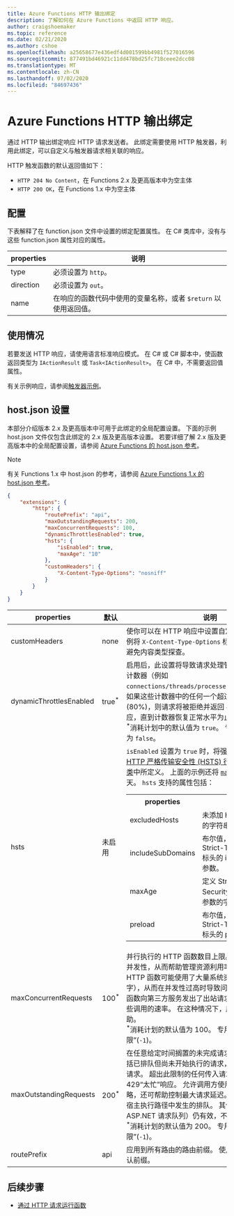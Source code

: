 ```yaml
---
title: Azure Functions HTTP 输出绑定
description: 了解如何在 Azure Functions 中返回 HTTP 响应。
author: craigshoemaker
ms.topic: reference
ms.date: 02/21/2020
ms.author: cshoe
ms.openlocfilehash: a25658677e436edf4d001599bb4981f527016596
ms.sourcegitcommit: 877491bd46921c11dd478bd25fc718ceee2dcc08
ms.translationtype: MT
ms.contentlocale: zh-CN
ms.lasthandoff: 07/02/2020
ms.locfileid: "84697436"
---
```

# <a name="azure-functions-http-output-bindings"></a>Azure Functions HTTP 输出绑定

通过 HTTP 输出绑定响应 HTTP 请求发送者。 此绑定需要使用 HTTP 触发器，利用此绑定，可以自定义与触发器请求相关联的响应。

HTTP 触发函数的默认返回值如下：

- `HTTP 204 No Content`，在 Functions 2.x 及更高版本中为空主体
- `HTTP 200 OK`，在 Functions 1.x 中为空主体

## <a name="configuration"></a>配置

下表解释了在 function.json  文件中设置的绑定配置属性。 在 C# 类库中，没有与这些 function.json  属性对应的属性。

|properties  |说明  |
|---------|---------|
| type  |必须设置为 `http`。 |
| direction  | 必须设置为 `out`。 |
| name  | 在响应的函数代码中使用的变量名称，或者 `$return` 以使用返回值。 |

## <a name="usage"></a>使用情况

若要发送 HTTP 响应，请使用语言标准响应模式。 在 C# 或 C# 脚本中，使函数返回类型为 `IActionResult` 或 `Task<IActionResult>`。 在 C# 中，不需要返回值属性。

有关示例响应，请参阅[触发器示例](./functions-bindings-http-webhook-trigger.md#example)。

## <a name="hostjson-settings"></a>host.json 设置

本部分介绍版本 2.x 及更高版本中可用于此绑定的全局配置设置。 下面的示例 host.json 文件仅包含此绑定的 2.x 版及更高版本设置。 若要详细了解 2.x 版及更高版本中的全局配置设置，请参阅 [Azure Functions 的 host.json 参考](functions-host-json.md)。

> [!NOTE]
> 有关 Functions 1.x 中 host.json 的参考，请参阅 [Azure Functions 1.x 的 host.json 参考](functions-host-json-v1.md#http)。

```json
{
    "extensions": {
        "http": {
            "routePrefix": "api",
            "maxOutstandingRequests": 200,
            "maxConcurrentRequests": 100,
            "dynamicThrottlesEnabled": true,
            "hsts": {
                "isEnabled": true,
                "maxAge": "10"
            },
            "customHeaders": {
                "X-Content-Type-Options": "nosniff"
            }
        }
    }
}
```

|properties  |默认 | 说明 |
|---------|---------|---------| 
| customHeaders|none|使你可以在 HTTP 响应中设置自定义标头。 前面的示例将 `X-Content-Type-Options` 标头添加到响应中，以避免内容类型探查。 |
|dynamicThrottlesEnabled|true<sup>\*</sup>|启用后，此设置将导致请求处理管道定期检查系统性能计数器（例如 `connections/threads/processes/memory/cpu/etc`），如果这些计数器中的任何一个超过内置高阈值 (80%)，则请求将被拒绝并返回 `429 "Too Busy"` 响应，直到计数器恢复正常水平为止。<br/><sup>\*</sup>消耗计划中的默认值为 `true`。 专用计划中的默认值为 `false`。|
|hsts|未启用|`isEnabled` 设置为 `true` 时，将强制执行 [.NET Core 的 HTTP 严格传输安全性 (HSTS) 行为](/aspnet/core/security/enforcing-ssl?view=aspnetcore-3.0&tabs=visual-studio#hsts)，如 [`HstsOptions` 类](/dotnet/api/microsoft.aspnetcore.httpspolicy.hstsoptions?view=aspnetcore-3.0)中所定义。 上面的示例还将 [`maxAge`](/dotnet/api/microsoft.aspnetcore.httpspolicy.hstsoptions.maxage?view=aspnetcore-3.0#Microsoft_AspNetCore_HttpsPolicy_HstsOptions_MaxAge) 属性设置为 10 天。 `hsts` 支持的属性包括： <table><tr><th>properties</th><th>说明</th></tr><tr><td>excludedHosts</td><td>未添加 HSTS 标头的主机名的字符串数组。</td></tr><tr><td>includeSubDomains</td><td>布尔值，指示是否启用了 Strict-Transport-Security 标头的 includeSubDomain 参数。</td></tr><tr><td>maxAge</td><td>定义 Strict-Transport-Security 标头的 max-age 参数的字符串。</td></tr><tr><td>preload</td><td>布尔值，指示是否启用了 Strict-Transport-Security 标头的 preload 参数。</td></tr></table>|
|maxConcurrentRequests|100<sup>\*</sup>|并行执行的 HTTP 函数数目上限。 使用此值可以控制并发性，从而帮助管理资源利用率。 例如，某个 HTTP 函数可能使用了大量系统资源（内存/CPU/套接字），从而在并发性过高时导致问题。 或者，如果某个函数向第三方服务发出了出站请求，则可能需要限制这些调用的速率。 在这种情况下，应用限制可能有帮助。 <br/><sup>*</sup>消耗计划的默认值为 100。 专用计划的默认值为“无限”(`-1`)。|
|maxOutstandingRequests|200<sup>\*</sup>|在任意给定时间搁置的未完成请求数上限。 此限制包括已排队但尚未开始执行的请求，以及正在执行的所有请求。 超出此限制的任何传入请求将被拒绝，并返回 429“太忙”响应。 允许调用方使用基于时间的重试策略，还可帮助控制最大请求延迟。 此设置仅控制脚本宿主执行路径中发生的排队。 其他队列（例如 ASP.NET 请求队列）仍有效，不受此设置的影响。 <br/><sup>\*</sup>消耗计划的默认值为 200。 专用计划的默认值为“无限”(`-1`)。|
|routePrefix|api|应用到所有路由的路由前缀。 使用空字符串可删除默认前缀。 |

## <a name="next-steps"></a>后续步骤

- [通过 HTTP 请求运行函数](./functions-bindings-http-webhook-trigger.md)